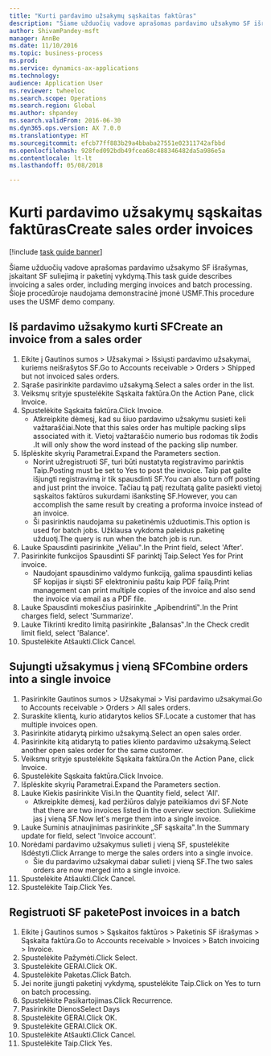 ```yaml
--- 
title: "Kurti pardavimo užsakymų sąskaitas faktūras"
description: "Šiame užduočių vadove aprašomas pardavimo užsakymo SF išrašymas, įskaitant SF suliejimą ir paketinį vykdymą."
author: ShivamPandey-msft
manager: AnnBe
ms.date: 11/10/2016
ms.topic: business-process
ms.prod: 
ms.service: dynamics-ax-applications
ms.technology: 
audience: Application User
ms.reviewer: twheeloc
ms.search.scope: Operations
ms.search.region: Global
ms.author: shpandey
ms.search.validFrom: 2016-06-30
ms.dyn365.ops.version: AX 7.0.0
ms.translationtype: HT
ms.sourcegitcommit: efcb77ff883b29a4bbaba27551e02311742afbbd
ms.openlocfilehash: 928fed092bdb49fcea68c488346482da5a986e5a
ms.contentlocale: lt-lt
ms.lasthandoff: 05/08/2018

---
```

# <a name="create-sales-order-invoices"></a><span data-ttu-id="647d3-103">Kurti pardavimo užsakymų sąskaitas faktūras</span><span class="sxs-lookup"><span data-stu-id="647d3-103">Create sales order invoices</span></span>

[!include [task guide banner](../../includes/task-guide-banner.md)]

<span data-ttu-id="647d3-104">Šiame užduočių vadove aprašomas pardavimo užsakymo SF išrašymas, įskaitant SF suliejimą ir paketinį vykdymą.</span><span class="sxs-lookup"><span data-stu-id="647d3-104">This task guide describes invoicing a sales order, including merging invoices and batch processing.</span></span> <span data-ttu-id="647d3-105">Šioje procedūroje naudojama demonstracinė įmonė USMF.</span><span class="sxs-lookup"><span data-stu-id="647d3-105">This procedure uses the USMF demo company.</span></span>


## <a name="create-an-invoice-from-a-sales-order"></a><span data-ttu-id="647d3-106">Iš pardavimo užsakymo kurti SF</span><span class="sxs-lookup"><span data-stu-id="647d3-106">Create an invoice from a sales order</span></span>
1. <span data-ttu-id="647d3-107">Eikite į Gautinos sumos > Užsakymai > Išsiųsti pardavimo užsakymai, kuriems neišrašytos SF.</span><span class="sxs-lookup"><span data-stu-id="647d3-107">Go to Accounts receivable > Orders > Shipped but not invoiced sales orders.</span></span>
2. <span data-ttu-id="647d3-108">Sąraše pasirinkite pardavimo užsakymą.</span><span class="sxs-lookup"><span data-stu-id="647d3-108">Select a sales order in the list.</span></span> 
3. <span data-ttu-id="647d3-109">Veiksmų srityje spustelėkite Sąskaita faktūra.</span><span class="sxs-lookup"><span data-stu-id="647d3-109">On the Action Pane, click Invoice.</span></span>
4. <span data-ttu-id="647d3-110">Spustelėkite Sąskaita faktūra.</span><span class="sxs-lookup"><span data-stu-id="647d3-110">Click Invoice.</span></span>
    * <span data-ttu-id="647d3-111">Atkreipkite dėmesį, kad su šiuo pardavimo užsakymu susieti keli važtaraščiai.</span><span class="sxs-lookup"><span data-stu-id="647d3-111">Note that this sales order has multiple packing slips associated with it.</span></span> <span data-ttu-id="647d3-112">Vietoj važtaraščio numerio bus rodomas tik žodis  <multiple>.</span><span class="sxs-lookup"><span data-stu-id="647d3-112">It will only show the word <multiple> instead of the packing slip number.</span></span>  
5. <span data-ttu-id="647d3-113">Išplėskite skyrių Parametrai.</span><span class="sxs-lookup"><span data-stu-id="647d3-113">Expand the Parameters section.</span></span>
    * <span data-ttu-id="647d3-114">Norint užregistruoti SF, turi būti nustatyta registravimo parinktis Taip.</span><span class="sxs-lookup"><span data-stu-id="647d3-114">Posting must be set to Yes to post the invoice.</span></span> <span data-ttu-id="647d3-115">Taip pat galite išjungti registravimą ir tik spausdinti SF.</span><span class="sxs-lookup"><span data-stu-id="647d3-115">You can also turn off posting and just print the invoice.</span></span> <span data-ttu-id="647d3-116">Tačiau tą patį rezultatą galite pasiekti vietoj sąskaitos faktūros sukurdami išankstinę SF.</span><span class="sxs-lookup"><span data-stu-id="647d3-116">However, you can accomplish the same result by creating a proforma invoice instead of an invoice.</span></span>  
    * <span data-ttu-id="647d3-117">Ši pasirinktis naudojama su paketinėmis užduotimis.</span><span class="sxs-lookup"><span data-stu-id="647d3-117">This option is used for batch jobs.</span></span> <span data-ttu-id="647d3-118">Užklausa vykdoma paleidus paketinę užduotį.</span><span class="sxs-lookup"><span data-stu-id="647d3-118">The query is run when the batch job is run.</span></span>    
6. <span data-ttu-id="647d3-119">Lauke Spausdinti pasirinkite „Vėliau‟.</span><span class="sxs-lookup"><span data-stu-id="647d3-119">In the Print field, select 'After'.</span></span>
7. <span data-ttu-id="647d3-120">Pasirinkite funkcijos Spausdinti SF parinktį Taip.</span><span class="sxs-lookup"><span data-stu-id="647d3-120">Select Yes for Print invoice.</span></span>
    * <span data-ttu-id="647d3-121">Naudojant spausdinimo valdymo funkciją, galima spausdinti kelias SF kopijas ir siųsti SF elektroniniu paštu kaip PDF failą.</span><span class="sxs-lookup"><span data-stu-id="647d3-121">Print management can print  multiple copies of the invoice and also send the invoice via email as a PDF file.</span></span>  
8. <span data-ttu-id="647d3-122">Lauke Spausdinti mokesčius pasirinkite „Apibendrinti‟.</span><span class="sxs-lookup"><span data-stu-id="647d3-122">In the Print charges field, select 'Summarize'.</span></span>
9. <span data-ttu-id="647d3-123">Lauke Tikrinti kredito limitą pasirinkite „Balansas‟.</span><span class="sxs-lookup"><span data-stu-id="647d3-123">In the Check credit limit field, select 'Balance'.</span></span>
10. <span data-ttu-id="647d3-124">Spustelėkite Atšaukti.</span><span class="sxs-lookup"><span data-stu-id="647d3-124">Click Cancel.</span></span>

## <a name="combine-orders-into-a-single-invoice"></a><span data-ttu-id="647d3-125">Sujungti užsakymus į vieną SF</span><span class="sxs-lookup"><span data-stu-id="647d3-125">Combine orders into a single invoice</span></span>
1. <span data-ttu-id="647d3-126">Pasirinkite Gautinos sumos > Užsakymai > Visi pardavimo užsakymai.</span><span class="sxs-lookup"><span data-stu-id="647d3-126">Go to Accounts receivable > Orders > All sales orders.</span></span>
2. <span data-ttu-id="647d3-127">Suraskite klientą, kurio atidarytos kelios SF.</span><span class="sxs-lookup"><span data-stu-id="647d3-127">Locate a customer that has multiple invoices open.</span></span>
3. <span data-ttu-id="647d3-128">Pasirinkite atidarytą pirkimo užsakymą.</span><span class="sxs-lookup"><span data-stu-id="647d3-128">Select an open sales order.</span></span>
4. <span data-ttu-id="647d3-129">Pasirinkite kitą atidarytą to paties kliento pardavimo užsakymą.</span><span class="sxs-lookup"><span data-stu-id="647d3-129">Select another open sales order for the same customer.</span></span>
5. <span data-ttu-id="647d3-130">Veiksmų srityje spustelėkite Sąskaita faktūra.</span><span class="sxs-lookup"><span data-stu-id="647d3-130">On the Action Pane, click Invoice.</span></span>
6. <span data-ttu-id="647d3-131">Spustelėkite Sąskaita faktūra.</span><span class="sxs-lookup"><span data-stu-id="647d3-131">Click Invoice.</span></span>
7. <span data-ttu-id="647d3-132">Išplėskite skyrių Parametrai.</span><span class="sxs-lookup"><span data-stu-id="647d3-132">Expand the Parameters section.</span></span>
8. <span data-ttu-id="647d3-133">Lauke Kiekis pasirinkite Visi.</span><span class="sxs-lookup"><span data-stu-id="647d3-133">In the Quantity field, select 'All'.</span></span>
    * <span data-ttu-id="647d3-134">Atkreipkite dėmesį, kad peržiūros dalyje pateikiamos dvi SF.</span><span class="sxs-lookup"><span data-stu-id="647d3-134">Note that there are two invoices listed in the overview section.</span></span> <span data-ttu-id="647d3-135">Suliekime jas į vieną SF.</span><span class="sxs-lookup"><span data-stu-id="647d3-135">Now let's merge them into a single invoice.</span></span>  
9. <span data-ttu-id="647d3-136">Lauke Suminis atnaujinimas pasirinkite „SF sąskaita‟.</span><span class="sxs-lookup"><span data-stu-id="647d3-136">In the Summary update for field, select 'Invoice account'.</span></span>
10. <span data-ttu-id="647d3-137">Norėdami pardavimo užsakymus sulieti į vieną SF, spustelėkite Išdėstyti.</span><span class="sxs-lookup"><span data-stu-id="647d3-137">Click Arrange to merge the sales orders into a single invoice.</span></span>
    * <span data-ttu-id="647d3-138">Šie du pardavimo užsakymai dabar sulieti į vieną SF.</span><span class="sxs-lookup"><span data-stu-id="647d3-138">The two sales orders are now merged into a single invoice.</span></span>   
11. <span data-ttu-id="647d3-139">Spustelėkite Atšaukti.</span><span class="sxs-lookup"><span data-stu-id="647d3-139">Click Cancel.</span></span>
12. <span data-ttu-id="647d3-140">Spustelėkite Taip.</span><span class="sxs-lookup"><span data-stu-id="647d3-140">Click Yes.</span></span>

## <a name="post-invoices-in-a-batch"></a><span data-ttu-id="647d3-141">Registruoti SF pakete</span><span class="sxs-lookup"><span data-stu-id="647d3-141">Post invoices in a batch</span></span>
1. <span data-ttu-id="647d3-142">Eikite į Gautinos sumos > Sąskaitos faktūros > Paketinis SF išrašymas > Sąskaita faktūra.</span><span class="sxs-lookup"><span data-stu-id="647d3-142">Go to Accounts receivable > Invoices > Batch invoicing > Invoice.</span></span>
2. <span data-ttu-id="647d3-143">Spustelėkite Pažymėti.</span><span class="sxs-lookup"><span data-stu-id="647d3-143">Click Select.</span></span>
3. <span data-ttu-id="647d3-144">Spustelėkite GERAI.</span><span class="sxs-lookup"><span data-stu-id="647d3-144">Click OK.</span></span>
4. <span data-ttu-id="647d3-145">Spustelėkite Paketas.</span><span class="sxs-lookup"><span data-stu-id="647d3-145">Click Batch.</span></span>
5. <span data-ttu-id="647d3-146">Jei norite įjungti paketinį vykdymą, spustelėkite Taip.</span><span class="sxs-lookup"><span data-stu-id="647d3-146">Click on Yes to turn on batch processing.</span></span>
6. <span data-ttu-id="647d3-147">Spustelėkite Pasikartojimas.</span><span class="sxs-lookup"><span data-stu-id="647d3-147">Click Recurrence.</span></span>
7. <span data-ttu-id="647d3-148">Pasirinkite Dienos</span><span class="sxs-lookup"><span data-stu-id="647d3-148">Select Days</span></span>
8. <span data-ttu-id="647d3-149">Spustelėkite GERAI.</span><span class="sxs-lookup"><span data-stu-id="647d3-149">Click OK.</span></span>
9. <span data-ttu-id="647d3-150">Spustelėkite GERAI.</span><span class="sxs-lookup"><span data-stu-id="647d3-150">Click OK.</span></span>
10. <span data-ttu-id="647d3-151">Spustelėkite Atšaukti.</span><span class="sxs-lookup"><span data-stu-id="647d3-151">Click Cancel.</span></span>
11. <span data-ttu-id="647d3-152">Spustelėkite Taip.</span><span class="sxs-lookup"><span data-stu-id="647d3-152">Click Yes.</span></span>


